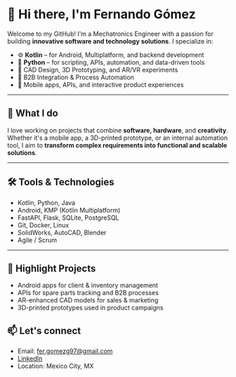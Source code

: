 # 👋 Hi there, I'm Fernando Gómez

Welcome to my GitHub! I'm a Mechatronics Engineer with a passion for building **innovative software and technology solutions**. I specialize in:

- ⚙️ **Kotlin** – for Android, Multiplatform, and backend development  
- 🐍 **Python** – for scripting, APIs, automation, and data-driven tools  
- 🧩 CAD Design, 3D Prototyping, and AR/VR experiments  
- 🔄 B2B Integration & Process Automation  
- 📱 Mobile apps, APIs, and interactive product experiences

---

## 🚀 What I do

I love working on projects that combine **software, hardware**, and **creativity**. Whether it's a mobile app, a 3D-printed prototype, or an internal automation tool, I aim to **transform complex requirements into functional and scalable solutions**.

---

## 🛠️ Tools & Technologies

- Kotlin, Python, Java  
- Android, KMP (Kotlin Multiplatform)  
- FastAPI, Flask, SQLite, PostgreSQL  
- Git, Docker, Linux  
- SolidWorks, AutoCAD, Blender  
- Agile / Scrum

---

## 📂 Highlight Projects

- Android apps for client & inventory management  
- APIs for spare parts tracking and B2B processes  
- AR-enhanced CAD models for sales & marketing  
- 3D-printed prototypes used in product campaigns  


## 📫 Let's connect

- Email: fer.gomezg97@gmail.com  
- [LinkedIn](https://www.linkedin.com/in/your-profile)  
- Location: Mexico City, MX

